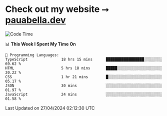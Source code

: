 # Check out my website ⭢ [pauabella.dev](https://pauabella.dev)

<!--START_SECTION:waka-->
![Code Time](http://img.shields.io/badge/Code%20Time-3%2C265%20hrs%2050%20mins-blue)

📊 **This Week I Spent My Time On** 

```text
💬 Programming Languages: 
TypeScript               18 hrs 15 mins      █████████████████░░░░░░░░   69.62 % 
HTML                     5 hrs 18 mins       █████░░░░░░░░░░░░░░░░░░░░   20.22 % 
CSS                      1 hr 21 mins        █░░░░░░░░░░░░░░░░░░░░░░░░   05.17 % 
JSON                     30 mins             ░░░░░░░░░░░░░░░░░░░░░░░░░   01.97 % 
JavaScript               24 mins             ░░░░░░░░░░░░░░░░░░░░░░░░░   01.58 % 
```


 Last Updated on 27/04/2024 02:12:30 UTC
<!--END_SECTION:waka-->
